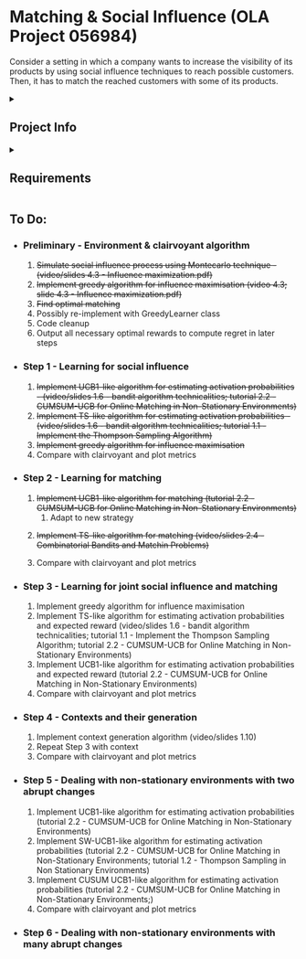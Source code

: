# Matching & Social Influence (OLA Project 056984)
Consider a setting in which a company wants to increase the visibility of its products by using social influence techniques to reach possible customers. Then, it has to match the reached customers with some of its products.

<details><summary><h2>Project Info</h2></summary>
<details>
  <summary><h3>Environment</h3></summary>
  <br>
  We assume that a round corresponds to one day. The network of customers is organized in a graph defined by:
<ul>
<li>a set of 30 customers;</li>
<li>a set of edges connecting the customers. These edges describe the influence among the customers; we assume that only ~10% (50) of the possible edges are present;</li>
<li>each edge has a possibly different activation probability;</li>
<li>for each user, two binary features can be observed by the company,  call them F1 and F2; </li>
<li>customers can be of three different classes according to these features, call them C1, C2, C3;</li> 
<li>these three classes differ in terms of the reward of matching the customer with the items;</li>
<li>at each round, the company can choose three seeds to activate in the social network.</li>
</ul>
<br>
Moreover, the company has three classes of products D1, D2, and D3, and:
<ul>
<li>for every product of type Dj and class of customer Ci, specify a reward distribution F(Dj, Ci) of matching the product “j” with the customer “i”;</li>
<li>each reward distribution is a Gaussian distribution;</li>
<li>
for every product of type Dj, specify the number of units of this product; each type of product has 3 units;</li>
<li>
each unit of product can be matched only with one customer, and each customer can be matched with a single product.</li>
</ul>

The time horizon to use in the experiments is 365 rounds long. At each round, after the set of seeds is selected, the information cascade and matching is repeated sufficiently many times.
</details>



<details>
  <summary><h3>Clairvoyant optimization algorithm</h3></summary>
  Consider the case in which the company can directly observe the type of each customer Ci. The objective function to maximize is defined as the sum of the expected reward of the couples of matched customers to products. In particular, for each influenced customer of type Ci matched with a product of type Di the reward is the expected value of the distribution F(Dj, Ci).

The optimization algorithm that we suggest is divided into two steps:
<ol>
<li>Find the node that, when it is a seed, gives the highest marginal increase in the number of total activated nodes. Then, fix it as a seed and find the one among the remaining ones that, when added, gives the highest increase. Repeat the same procedure also for the last node. This is called the <b>greedy algorithm</b>. When looking for the nodes that give the highest increase in the number of total activated nodes, simulate the social influence process by using a <b>Monte Carlo technique</b> with a sufficiently large number of runs.</li>
<li>
When the optimal set of seeds is fixed, compute the value of the optimum by simulating multiple runs of the social influence process and, for each set of activated nodes, <b>compute the value of the optimal matching</b>. The value of the optimum is computed as an expectation over these runs. If there are more activated users than products, define an opportune number of dummy items such that the total number of items equals the number of users. There is no reward when a user of any class is matched with a dummy item. The case in which there are more items than users can be handled in a similar way.
</li>
</ol>
</details>
</details>



<details>
  <summary><h2>Requirements</h2></summary>
    <ul>
      <li><details>
        <summary><h4>Step 0: Motivations and environment design</h4></summary>
        Imagine and motivate a realistic application fitting with the scenario above. Describe all the parameters needed to build the simulator.
        </details></li>
      <li>
      <details>
        <summary> <h4>Step 1: Learning for social influence</h4>
        </summary>
        Assume that all the properties of the graph are known except for the edge activation probabilities. Apply the greedy algorithm to the problem of maximizing the expected number of activated customers, where each edge activation probability is replaced with its upper confidence bound (in a <b>UCB1-like fashion</b>). Furthermore, apply the <b>greedy algorithm</b> to the same problem when estimating edge activation probabilities with Beta distributions and sampling is used (in a <b>TS-like fashion</b>). Report the plots with the average (over a sufficiently large number of runs) value and standard deviation of the cumulative regret, cumulative reward, instantaneous regret, and instantaneous reward.
        </details>
      </li>
      <li>
      <details>
        <summary>
        <h4>Step 2: Learning for matching</h4> 
        </summary>
        Consider the case in which the company can observe the type of each customer Ci. Moreover, assume that the set of seeds is fixed to the optimal solution found when the activation probabilities are known. On the other hand, suppose that the reward distributions F(Dj, Ci) for the matching are unknown. Apply an <b>upper confidence bound matching algorithm</b>in which the value of a matching is substituted with its upper confidence bound. Do the same using a <b>TS-like algorithm</b>. Report the plots with the average (over a sufficiently large number of runs) value and standard deviation of the cumulative regret, cumulative reward, instantaneous regret, and instantaneous reward.
        </details>
      </li>
      <li>
      <details>
        <summary>
          <h4>Step 3: Learning for joint social influence and matching</h4>
        </summary>
        Consider the case in which the company can observe the type of each customer Ci.  Moreover, assume that both the edge activation probabilities and reward distributions F(Dj, Ci) are unknown. Apply jointly the <b>greedy algorithm</b> (for influence maximization) and the matching algorithm using <b>upper confidence bound in place of the edge activation probabilities and the expected reward of each match</b>.  Apply jointly the greedy algorithm (for influence maximization) and the matching algorithm using the <b>TS algorithm to estimate the edge activation probabilities and the expected reward of each match</b>. Report the plots of the average value and standard deviation of the cumulative regret, cumulative reward, instantaneous regret, and instantaneous reward.
        </details>
      </li>
      <li>
      <details>
        <summary>
        <h4>Step 4: Contexts and their generation</h4>
        </summary>
        Consider the case in which the company cannot observe the type of each customer Ci, but only the features F1 and F2. Moreover, no information about the edge activation probabilities and the reward distributions F(Dj, Ci) is known beforehand. The <b>structure of the contexts is not known beforehand and needs to be learned from data</b>. Important remark: the learner does not know how many contexts there are, while it can only observe the features and data associated with the features. <b>Apply the UCB and TS algorithms (as in Step 3) paired with a context generation algorithm</b>, reporting the plots with the average (over a sufficiently large number of runs) value and standard deviation of the cumulative regret, cumulative reward, instantaneous regret, and instantaneous reward. Apply the context generation algorithms every two weeks of the simulation. Compare the performance of the designed algorithm with the one in Step 3 (that can observe the context).
        </details>
        </li>
        <li>
        <details>
        <summary>
          <h4>Step 5: Dealing with non-stationary environments with two abrupt changes</h4>
        </summary>
                        Assume that all the properties of the graph are known except for the edge activation probabilities. Assume that the edge activation probabilities are non-stationary, being <b>subject to seasonal phases (3 different phases spread over 365 days).</b> Provide motivation for the phases. Apply the <b>greedy algorithm</b> to the problem of maximizing the expected number of activated customers, where each edge activation probability is replaced with its <b>upper confidence bound (in a UCB1-like fashion)</b>. Moreover, apply two non-stationary flavors of the algorithm. The <b>first one is passive and exploits a sliding window</b>, while the second one is active and exploits a <b>change detection test</b>. Provide a sensitivity analysis of the algorithms, evaluating different values of the length of the sliding window in the first case and different values for the parameters of the change detection test in the second case. Report the plots of the average value and standard deviation of the cumulative regret, cumulative reward, instantaneous regret, and instantaneous reward.
        </details>
      </li>
      <li>
      <details>
        <summary>
          <h4>Step 6: Dealing with non-stationary environments with many abrupt changes</h4>
        </summary>
        Develop the EXP3 algorithm, which is devoted to dealing with adversarial settings. This algorithm is also used to deal with non-stationary settings when no information about the specific form of non-stationarity is known beforehand. Consider a simplified version of Step 5  in which the company chooses a single seed to activate in the social network at each round. First, apply the EXP3 algorithm and the algorithms designed in Step 5 to this simplified version of the setting. The expected result is that EXP3 performs much worse than the two non-stationary versions of UCB1. Subsequently, consider a different non-stationary setting with a higher non-stationarity degree. Such a degree can be modeled by having a large number of phases that frequently change. In particular, consider 5 phases, each one associated with a different optimal price, and these phases cyclically change with a high frequency. In this new setting, apply EXP3, UCB1, and the two non-stationary flavors of UBC1. The expected result is that EXP3 outperforms the non-stationary flavors of UCB1.
        </details>
      </li>
    </ul>
    </details>
</details>

<h2>To Do:</h2>
<ul>
<li><h3>Preliminary - Environment & clairvoyant algorithm</h3>
<ol>
<s><li>Simulate social influence process using Montecarlo technique - (video/slides 4.3 - Influence maximization.pdf) </li></s>
<s><li>Implement greedy algorithm for influence maximisation
(video 4.3; slide 4.3 - Influence maximization.pdf) </li></s>
<s><li>Find optimal matching</li></s>
<li>Possibly re-implement with GreedyLearner class</li>
<li>Code cleanup</li>
<li>Output all necessary optimal rewards to compute regret in later steps</li>
</ol>
</li>
<li><h3>Step 1 - Learning for social influence</h3>
<ol>
<s><li>Implement UCB1-like algorithm for estimating activation probabilities - (video/slides 1.6 - bandit algorithm technicalities; tutorial 2.2 - CUMSUM-UCB for Online Matching in Non-Stationary Environments)</li></s>
<s><li>Implement TS-like algorithm for estimating activation probabilities - (video/slides 1.6 - bandit algorithm technicalities; tutorial 1.1 - Implement the Thompson Sampling Algorithm)</li></s>
<s><li>Implement greedy algorithm for influence maximisation</li></s>
<li>Compare with clairvoyant and plot metrics</li>
</ol>
</li>
<li><h3>Step 2 - Learning for matching</h3></li>
<ol>
<li><s>Implement UCB1-like algorithm for matching (tutorial 2.2 - CUMSUM-UCB for Online Matching in Non-Stationary Environments)</s>
<br>
<ol><li>Adapt to new strategy</li></ol>
</li>

<s><li>Implement TS-like algorithm for matching (video/slides 2.4 - Combinatorial Bandits and Matchin Problems)</li></s>
<li>Compare with clairvoyant and plot metrics</li>
</ol>
</li>
<li><h3>Step 3 - Learning for joint social influence and matching</h3></li>
<ol>
<li>Implement greedy algorithm for influence maximisation</li>
<li>Implement TS-like algorithm for estimating activation probabilities and expected reward  (video/slides 1.6 - bandit algorithm technicalities; tutorial 1.1 - Implement the Thompson Sampling Algorithm; tutorial 2.2 - CUMSUM-UCB for Online Matching in Non-Stationary Environments)</li>
<li>Implement UCB1-like algorithm for estimating activation probabilities and expected reward (tutorial 2.2 - CUMSUM-UCB for Online Matching in Non-Stationary Environments)</li>
<li>Compare with clairvoyant and plot metrics</li>
</ol>
</li>
<li><h3>Step 4 - Contexts and their generation</h3></li>
<ol>
<li>Implement context generation algorithm (video/slides 1.10)</li>
<li>Repeat Step 3 with context</li>
<li>Compare with clairvoyant and plot metrics</li>
</ol>
</li>
<li><h3>Step 5 - Dealing with non-stationary environments with two abrupt changes</h3></li>
<ol>
<li>Implement UCB1-like algorithm for estimating activation probabilities (tutorial 2.2 - CUMSUM-UCB for Online Matching in Non-Stationary Environments)</li>
<li>Implement  SW-UCB1-like algorithm for estimating activation probabilities (tutorial 2.2 - CUMSUM-UCB for Online Matching in Non-Stationary Environments; tutorial 1.2 - Thompson Sampling in Non Stationary Environments) </li>
<li>Implement CUSUM UCB1-like algorithm for estimating activation probabilities (tutorial 2.2 - CUMSUM-UCB for Online Matching in Non-Stationary Environments;)</li>
<li>Compare with clairvoyant and plot metrics</li>
</ol>
</li>
<li><h3>Step 6 - Dealing with non-stationary environments with many abrupt changes</h3></li>
</ul>